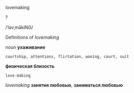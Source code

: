 lovemaking

?

/ˈləvˌmākiNG/

Definitions of _lovemaking_

noun
**ухаживание**

    courtship, attentions, flirtation, wooing, court, suit
**физическая близость**

    love-making

_lovemaking_
**занятия любовью**, **заниматься любовью**
